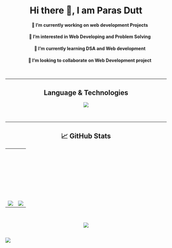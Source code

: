 <h1 align= "center">Hi there 👋, I am Paras Dutt</h1>
<ul align="center" width="10%">
  <h4>🔭 I’m currently working on web development Projects</h4>
  <h4>👀 I’m interested in Web Developing and Problem Solving</h4>
  <h4>🌱 I’m currently learning DSA and Web development</h4>
  <h4>👯 I’m looking to collaborate on Web Development project</h4>
</ul>
<br/>
<hr/>
<!-- Langauge and Tech -->
<h2 align = "center">Language & Technologies</h2>
<p align="center"> 
  <img src="https://skillicons.dev/icons?i=cpp,javascript,typescript,html,css,react,redux,bootstrap,tailwind,nodejs,express,git,github,mongodb,heroku"/>
</p>
<br/>
<hr/>
<!-- GitHub Statistics -->
<h2 align="center">📈 GitHub Stats</h2>
<table align = "center">
<tr>
<td>
  <img src="https://github-readme-stats.vercel.app/api?username=hellobrother1472&show_icons=true&theme=radical&layout=compact" style="display: inline; margin-top:10rem;"/>
</td>
<td>
  <img src="https://github-readme-stats.vercel.app/api/top-langs/?username=hellobrother1472&langs_count=8&theme=radical&layout=compact" style="display: inline; margin-top:10rem;"/>
</td>
</tr>
</table>
<br>
<p align="center" >
  <img src="https://github-readme-streak-stats.herokuapp.com/?user=hellobrother1472&theme=radical"/>
</p>
<br/>
<img src="https://activity-graph.herokuapp.com/graph?username=hellobrother1472&theme=react-dark"/>

